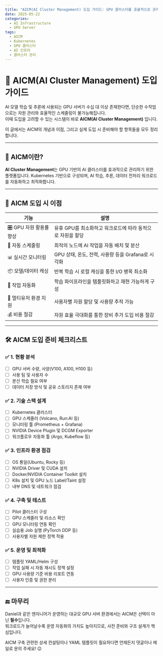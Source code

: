 ```yaml
---
title: "AICM(AI Cluster Management) 도입 가이드: GPU 클러스터를 효율적으로 관리하는 방법"
date: 2025-05-22
categories:
  - AI Infrastructure
  - GPU Server
tags:
  - AICM
  - Kubernetes
  - GPU 클러스터
  - AI 인프라
  - 클러스터 관리
---
```


# 🎯 AICM(AI Cluster Management) 도입 가이드

AI 모델 학습 및 추론에 사용되는 GPU 서버가 수십 대 이상 존재한다면, 단순한 수작업으로는 자원 관리와 효율적인 스케줄링이 불가능해집니다.  
이때 도입을 고려할 수 있는 시스템이 바로 **AICM(AI Cluster Management)** 입니다.  

이 글에서는 AICM의 개념과 이점, 그리고 실제 도입 시 준비해야 할 항목들을 모두 정리합니다.

---

## 🧠 AICM이란?

**AI Cluster Management**는 GPU 기반의 AI 클러스터를 효과적으로 관리하기 위한 플랫폼입니다. Kubernetes 기반으로 구성되며, AI 학습, 추론, 데이터 전처리 워크로드를 자동화하고 최적화합니다.

---

## 🚀 AICM 도입 시 이점

| 기능 | 설명 |
|------|------|
| 🎛️ GPU 자원 활용률 향상 | 유휴 GPU를 최소화하고 워크로드에 따라 동적으로 자원을 할당 |
| 🧮 자동 스케줄링 | 최적의 노드에 AI 작업을 자동 배치 및 분산 |
| 📊 실시간 모니터링 | GPU 상태, 온도, 전력, 사용량 등을 Grafana로 시각화 |
| 📦 모델/데이터 캐싱 | 반복 학습 시 로컬 캐싱을 통한 I/O 병목 최소화 |
| 🔁 작업 자동화 | 학습 파이프라인을 템플릿화하고 재현 가능하게 구성 |
| 👥 멀티유저 환경 지원 | 사용자별 자원 할당 및 사용량 추적 가능 |
| 💰 비용 절감 | 자원 효율 극대화를 통한 장비 추가 도입 비용 절감 |

---

## 🛠️ AICM 도입 준비 체크리스트

### ✅ 1. 현황 분석
- [ ] GPU 서버 수량, 사양(V100, A100, H100 등)
- [ ] 사용 팀 및 사용자 수
- [ ] 분산 학습 필요 여부
- [ ] 데이터 저장 방식 및 공유 스토리지 존재 여부

### ✅ 2. 기술 스택 설계
- [ ] Kubernetes 클러스터
- [ ] GPU 스케줄러 (Volcano, Run:AI 등)
- [ ] 모니터링 툴 (Prometheus + Grafana)
- [ ] NVIDIA Device Plugin 및 DCGM Exporter
- [ ] 워크플로우 자동화 툴 (Argo, Kubeflow 등)

### ✅ 3. 인프라 환경 점검
- [ ] OS 통일(Ubuntu, Rocky 등)
- [ ] NVIDIA Driver 및 CUDA 설치
- [ ] Docker/NVIDIA Container Toolkit 설치
- [ ] K8s 설치 및 GPU 노드 Label/Taint 설정
- [ ] 내부 DNS 및 네트워크 점검

### ✅ 4. 구축 및 테스트
- [ ] Pilot 클러스터 구성
- [ ] GPU 스케줄러 및 리소스 확인
- [ ] GPU 모니터링 연동 확인
- [ ] 실습용 Job 실행 (PyTorch DDP 등)
- [ ] 사용자별 자원 제한 정책 적용

### ✅ 5. 운영 및 최적화
- [ ] 템플릿 YAML/Helm 구성
- [ ] 작업 실패 시 자동 재시도 정책 설정
- [ ] GPU 사용량 기준 비용 리포트 연동
- [ ] 사용자 인증 및 권한 분리

---

## 🔚 마무리

Daniel과 같은 엔지니어가 운영하는 대규모 GPU 서버 환경에서는 AICM은 선택이 아닌 **필수**입니다.  
워크로드가 늘어날수록 운영 자동화의 가치도 높아지므로, 사전 준비와 구조 설계가 핵심입니다.

AICM 구축 관련한 상세 컨설팅이나 YAML 템플릿이 필요하다면 언제든지 댓글이나 메일로 문의 주세요! 😉

